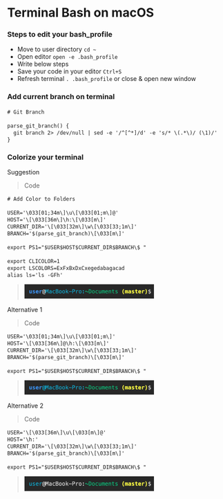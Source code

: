 # Terminal Bash on macOS

### Steps to edit your bash_profile
* Move to  user directory `cd ~`
* Open editor `open -e .bash_profile`
* Write below steps
* Save your code in your editor `Ctrl+S`
* Refresh terminal `. .bash_profile` or close & open new window

### Add current branch on terminal
```
# Git Branch

parse_git_branch() {
  git branch 2> /dev/null | sed -e '/^[^*]/d' -e 's/* \(.*\)/ (\1)/'
}
```

### Colorize your terminal
Suggestion

>Code
```
# Add Color to Folders

USER='\033[01;34m\]\u\[\033[01;m\]@'
HOST='\[\033[36m\]\h:\[\033[m\]'
CURRENT_DIR='\[\033[32m\]\w\[\033[33;1m\]'
BRANCH='$(parse_git_branch)\[\033[m\]'

export PS1="$USER$HOST$CURRENT_DIR$BRANCH\$ "

export CLICOLOR=1
export LSCOLORS=ExFxBxDxCxegedabagacad
alias ls='ls -GFh'
```
> <img src="./assets/suggestion.png" alt width="300px">

Alternative 1

>Code
```
USER='\033[01;34m\]\u\[\033[01;m\]'
HOST='\[\033[36m\]@\h:\[\033[m\]'
CURRENT_DIR='\[\033[32m\]\w\[\033[33;1m\]'
BRANCH='$(parse_git_branch)\[\033[m\]'

export PS1="$USER$HOST$CURRENT_DIR$BRANCH\$ "
```
> <img src="./assets/alternative1.png" alt width="300px">

Alternative 2

>Code
```
USER='\[\033[36m\]\u\[\033[m\]@'
HOST='\h:'
CURRENT_DIR='\[\033[32m\]\w\[\033[33;1m\]'
BRANCH='$(parse_git_branch)\[\033[m\]'

export PS1="$USER$HOST$CURRENT_DIR$BRANCH\$ "
```
> <img src="./assets/alternative2.png" alt width="300px">
